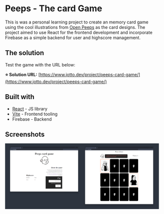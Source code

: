 # Peeps - The card Game

This is was a personal learning project to create an memory card game using the cool illustrations from [Open Peeps](https://www.openpeeps.com/)  as the card designs. The project aimed to use React for the frontend development and incorporate Firebase as a simple backend for user and highscore management.

## The solution

Test the game with the URL below:

**⭐ Solution URL:** [https://www.jotto.dev/project/peeps-card-game/](https://www.jotto.dev/project/peeps-card-game/)

## Built with

- [React](https://reactjs.org/) - JS library
- [Vite](https://vitejs.dev/) - Frontend tooling
- Firebase - Backend

## Screenshots
![Screenshot](public/screenshots/game_screenshot.png)
